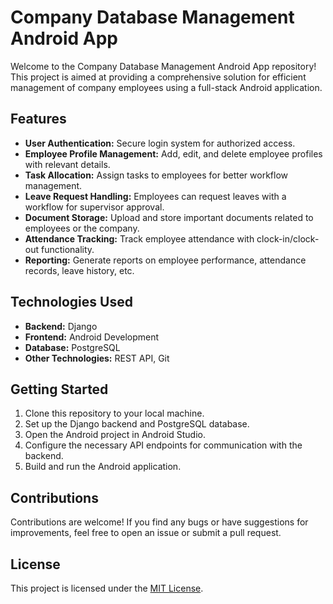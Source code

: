 # Company Database Management Android App

Welcome to the Company Database Management Android App repository! This project is aimed at providing a comprehensive solution for efficient management of company employees using a full-stack Android application.

## Features
- **User Authentication:** Secure login system for authorized access.
- **Employee Profile Management:** Add, edit, and delete employee profiles with relevant details.
- **Task Allocation:** Assign tasks to employees for better workflow management.
- **Leave Request Handling:** Employees can request leaves with a workflow for supervisor approval.
- **Document Storage:** Upload and store important documents related to employees or the company.
- **Attendance Tracking:** Track employee attendance with clock-in/clock-out functionality.
- **Reporting:** Generate reports on employee performance, attendance records, leave history, etc.

## Technologies Used
- **Backend:** Django
- **Frontend:** Android Development
- **Database:** PostgreSQL
- **Other Technologies:** REST API, Git

## Getting Started
1. Clone this repository to your local machine.
2. Set up the Django backend and PostgreSQL database.
3. Open the Android project in Android Studio.
4. Configure the necessary API endpoints for communication with the backend.
5. Build and run the Android application.

## Contributions
Contributions are welcome! If you find any bugs or have suggestions for improvements, feel free to open an issue or submit a pull request.

## License
This project is licensed under the [MIT License](LICENSE).
